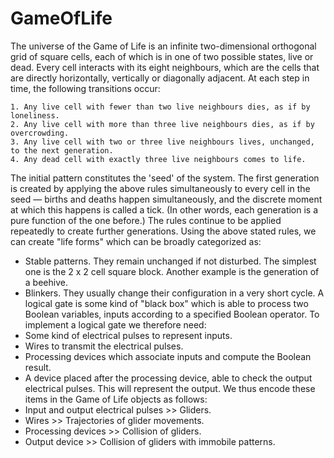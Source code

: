 # GameOfLife

The universe of the Game of Life is an infinite two-dimensional orthogonal grid of square cells, each of which is in one of two possible states, live or dead. Every cell interacts with its eight neighbours, which are the cells that are directly horizontally, vertically or diagonally adjacent. At each step in time, the following transitions occur:

	1. Any live cell with fewer than two live neighbours dies, as if by loneliness.
	2. Any live cell with more than three live neighbours dies, as if by overcrowding.
	3. Any live cell with two or three live neighbours lives, unchanged, to the next generation.
	4. Any dead cell with exactly three live neighbours comes to life.
The initial pattern constitutes the 'seed' of the system. The first generation is created by applying the above rules simultaneously to every cell in the seed — births and deaths happen simultaneously, and the discrete moment at which this happens is called a tick. (In other words, each generation is a pure function of the one before.) The rules continue to be applied repeatedly to create further generations.
Using the above stated rules, we can create "life forms" which can be broadly categorized as:
- Stable patterns. They remain unchanged if not disturbed. The simplest one is the 2 x 2 cell square block. Another example is the generation of a beehive.
- Blinkers. They usually change their configuration in a very short cycle. 
A logical gate is some kind of "black box" which is able to process two Boolean variables, inputs according to a specified Boolean operator. To implement a logical gate we therefore need:
- Some kind of electrical pulses to represent inputs.
- Wires to transmit the electrical pulses.
- Processing devices which associate inputs and compute the Boolean result.
- A device placed after the processing device, able to check the output electrical pulses. 
This will represent the output.
We thus encode these items in the Game of Life objects as follows:
- Input and output electrical pulses >> Gliders.
- Wires >> Trajectories of glider movements.
- Processing devices >> Collision of gliders.
- Output device >> Collision of gliders with immobile patterns.
